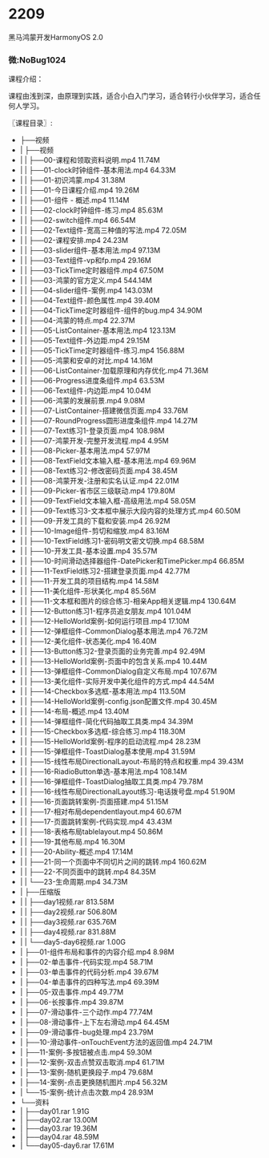 # 2209
黑马鸿蒙开发HarmonyOS 2.0
### 微:NoBug1024 


课程介绍：

课程由浅到深，由原理到实践，适合小白入门学习，适合转行小伙伴学习，适合任何人学习。



〖课程目录〗:

- ├──视频  
- |   ├──视频  
- |   |   ├──00-课程和领取资料说明.mp4  11.74M
- |   |   ├──01-clock时钟组件-基本用法.mp4  64.33M
- |   |   ├──01-初识鸿蒙.mp4  31.38M
- |   |   ├──01-今日课程介绍.mp4  19.26M
- |   |   ├──01-组件 - 概述.mp4  11.14M
- |   |   ├──02-clock时钟组件-练习.mp4  85.63M
- |   |   ├──02-switch组件.mp4  66.54M
- |   |   ├──02-Text组件-宽高三种值的写法.mp4  72.05M
- |   |   ├──02-课程安排.mp4  24.23M
- |   |   ├──03-slider组件-基本用法.mp4  97.13M
- |   |   ├──03-Text组件-vp和fp.mp4  29.16M
- |   |   ├──03-TickTime定时器组件.mp4  67.50M
- |   |   ├──03-鸿蒙的官方定义.mp4  544.14M
- |   |   ├──04-slider组件-案例.mp4  143.03M
- |   |   ├──04-Text组件-颜色属性.mp4  39.40M
- |   |   ├──04-TickTime定时器组件-组件的bug.mp4  34.90M
- |   |   ├──04-鸿蒙的特点.mp4  22.37M
- |   |   ├──05-ListContainer-基本用法.mp4  123.13M
- |   |   ├──05-Text组件-外边距.mp4  29.15M
- |   |   ├──05-TickTime定时器组件-练习.mp4  156.88M
- |   |   ├──05-鸿蒙和安卓的对比.mp4  14.16M
- |   |   ├──06-ListContainer-加载原理和内存优化.mp4  71.36M
- |   |   ├──06-Progress进度条组件.mp4  63.53M
- |   |   ├──06-Text组件-内边距.mp4  10.04M
- |   |   ├──06-鸿蒙的发展前景.mp4  9.08M
- |   |   ├──07-ListContainer-搭建微信页面.mp4  33.76M
- |   |   ├──07-RoundProgress圆形进度条组件.mp4  14.27M
- |   |   ├──07-Text练习1-登录页面.mp4  108.98M
- |   |   ├──07-鸿蒙开发-完整开发流程.mp4  4.95M
- |   |   ├──08-Picker-基本用法.mp4  57.97M
- |   |   ├──08-TextField文本输入框-基本用法.mp4  69.96M
- |   |   ├──08-Text练习2-修改密码页面.mp4  38.45M
- |   |   ├──08-鸿蒙开发-注册和实名认证.mp4  22.01M
- |   |   ├──09-Picker-省市区三级联动.mp4  179.80M
- |   |   ├──09-TextField文本输入框-高级用法.mp4  58.05M
- |   |   ├──09-Text练习3-文本框中展示大段内容的处理方式.mp4  60.50M
- |   |   ├──09-开发工具的下载和安装.mp4  26.92M
- |   |   ├──10-Image组件-剪切和缩放.mp4  83.16M
- |   |   ├──10-TextField练习1-密码明文密文切换.mp4  68.58M
- |   |   ├──10-开发工具-基本设置.mp4  35.57M
- |   |   ├──10-时间滑动选择器组件-DatePicker和TimePicker.mp4  66.85M
- |   |   ├──11-TextField练习2-搭建登录页面.mp4  42.77M
- |   |   ├──11-开发工具的项目结构.mp4  14.58M
- |   |   ├──11-美化组件-形状美化.mp4  85.56M
- |   |   ├──11-文本框和图片的综合练习-相亲App相关逻辑.mp4  130.64M
- |   |   ├──12-Button练习1-程序员追女朋友.mp4  101.04M
- |   |   ├──12-HelloWorld案例-如何运行项目.mp4  17.10M
- |   |   ├──12-弹框组件-CommonDialog基本用法.mp4  76.72M
- |   |   ├──12-美化组件-状态美化.mp4  16.40M
- |   |   ├──13-Button练习2-登录页面的业务完善.mp4  92.49M
- |   |   ├──13-HelloWorld案例-页面中的包含关系.mp4  10.44M
- |   |   ├──13-弹框组件-CommonDialog自定义布局.mp4  107.67M
- |   |   ├──13-美化组件-实际开发中美化组件的方式.mp4  44.54M
- |   |   ├──14-Checkbox多选框-基本用法.mp4  113.50M
- |   |   ├──14-HelloWorld案例-config.json配置文件.mp4  30.45M
- |   |   ├──14-布局-概述.mp4  13.40M
- |   |   ├──14-弹框组件-简化代码抽取工具类.mp4  34.39M
- |   |   ├──15-Checkbox多选框-综合练习.mp4  118.30M
- |   |   ├──15-HelloWorld案例-程序的启动流程.mp4  28.23M
- |   |   ├──15-弹框组件-ToastDialog基本使用.mp4  31.59M
- |   |   ├──15-线性布局DirectionalLayout-布局的特点和权重.mp4  39.43M
- |   |   ├──16-RiadioButton单选-基本用法.mp4  108.14M
- |   |   ├──16-弹框组件-ToastDialog抽取工具类.mp4  79.78M
- |   |   ├──16-线性布局DirectionalLayout练习-电话拨号盘.mp4  51.90M
- |   |   ├──16-页面跳转案例-页面搭建.mp4  51.15M
- |   |   ├──17-相对布局dependentlayout.mp4  60.67M
- |   |   ├──17-页面跳转案例-代码实现.mp4  43.43M
- |   |   ├──18-表格布局tablelayout.mp4  50.86M
- |   |   ├──19-其他布局.mp4  16.30M
- |   |   ├──20-Ability-概述.mp4  17.14M
- |   |   ├──21-同一个页面中不同切片之间的跳转.mp4  160.62M
- |   |   ├──22-不同页面中的跳转.mp4  84.35M
- |   |   └──23-生命周期.mp4  34.73M
- |   ├──压缩版  
- |   |   ├──day1视频.rar  813.58M
- |   |   ├──day2视频.rar  506.80M
- |   |   ├──day3视频.rar  635.76M
- |   |   ├──day4视频.rar  831.88M
- |   |   └──day5-day6视频.rar  1.00G
- |   ├──01-组件布局和事件的内容介绍.mp4  8.98M
- |   ├──02-单击事件-代码实现.mp4  58.71M
- |   ├──03-单击事件的代码分析.mp4  39.67M
- |   ├──04-单击事件的四种写法.mp4  69.39M
- |   ├──05-双击事件.mp4  49.77M
- |   ├──06-长按事件.mp4  39.87M
- |   ├──07-滑动事件-三个动作.mp4  77.74M
- |   ├──08-滑动事件-上下左右滑动.mp4  64.45M
- |   ├──09-滑动事件-bug处理.mp4  23.79M
- |   ├──10-滑动事件-onTouchEvent方法的返回值.mp4  24.71M
- |   ├──11-案例-多按钮被点击.mp4  59.30M
- |   ├──12-案例-双击点赞双击取消.mp4  61.71M
- |   ├──13-案例-随机更换段子.mp4  79.68M
- |   ├──14-案例-点击更换随机图片.mp4  56.32M
- |   └──15-案例-统计点击次数.mp4  28.93M
- └──资料  
- |   ├──day01.rar  1.91G
- |   ├──day02.rar  13.00M
- |   ├──day03.rar  19.36M
- |   ├──day04.rar  48.59M
- |   └──day05-day6.rar  17.61M
